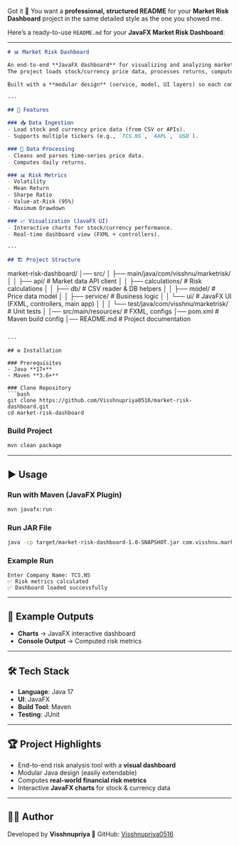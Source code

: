 Got it 🚀 You want a **professional, structured README** for your **Market Risk Dashboard** project in the same detailed style as the one you showed me.

Here’s a ready-to-use `README.md` for your **JavaFX Market Risk Dashboard**:

---

```markdown
# 📊 Market Risk Dashboard  

An end-to-end **JavaFX dashboard** for visualizing and analyzing market risk.  
The project loads stock/currency price data, processes returns, computes risk metrics, and visualizes insights in an interactive dashboard.  

Built with a **modular design** (service, model, UI layers) so each component can be extended or reused independently.  

---

## 🚀 Features  

### 📥 Data Ingestion  
- Load stock and currency price data (from CSV or APIs).  
- Supports multiple tickers (e.g., `TCS.NS`, `AAPL`, `USD`).  

### 🧹 Data Processing  
- Cleans and parses time-series price data.  
- Computes daily returns.  

### 📊 Risk Metrics  
- Volatility  
- Mean Return  
- Sharpe Ratio  
- Value-at-Risk (95%)  
- Maximum Drawdown  

### 📈 Visualization (JavaFX UI)  
- Interactive charts for stock/currency performance.  
- Real-time dashboard view (FXML + controllers).  

---

## 🏗️ Project Structure  

```

market-risk-dashboard/
│── src/
│   ├── main/java/com/visshnu/marketrisk/
│   │   ├── api/                # Market data API client
│   │   ├── calculations/       # Risk calculations
│   │   ├── db/                 # CSV reader & DB helpers
│   │   ├── model/              # Price data model
│   │   ├── service/            # Business logic
│   │   └── ui/                 # JavaFX UI (FXML, controllers, main app)
│   │
│   └── test/java/com/visshnu/marketrisk/ # Unit tests
│
│── src/main/resources/         # FXML, configs
│── pom.xml                     # Maven build config
│── README.md                   # Project documentation

````

---

## ⚙️ Installation  

### Prerequisites  
- Java **17+**  
- Maven **3.6+**  

### Clone Repository  
```bash
git clone https://github.com/Visshnupriya0516/market-risk-dashboard.git
cd market-risk-dashboard
````

### Build Project

```bash
mvn clean package
```

---

## ▶️ Usage

### Run with Maven (JavaFX Plugin)

```bash
mvn javafx:run
```

### Run JAR File

```bash
java -cp target/market-risk-dashboard-1.0-SNAPSHOT.jar com.visshnu.marketrisk.Main
```

### Example Run

```
Enter Company Name: TCS.NS
✅ Risk metrics calculated
✅ Dashboard loaded successfully
```

---

## 📂 Example Outputs

* **Charts** → JavaFX interactive dashboard
* **Console Output** → Computed risk metrics

---

## 🛠️ Tech Stack

* **Language**: Java 17
* **UI**: JavaFX
* **Build Tool**: Maven
* **Testing**: JUnit

---

## 🏆 Project Highlights

* End-to-end risk analysis tool with a **visual dashboard**
* Modular Java design (easily extendable)
* Computes **real-world financial risk metrics**
* Interactive **JavaFX charts** for stock & currency data

---

## 👩‍💻 Author

Developed by **Visshnupriya 🚀**
GitHub: [Visshnupriya0516](https://github.com/Visshnupriya0516)

